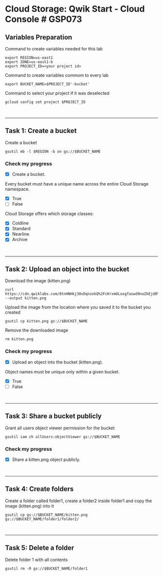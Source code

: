 # **Cloud Storage: Qwik Start - Cloud Console # GSP073**

## **Variables Preparation**

Command to create variables needed for this lab

    export REGION=us-east1
    export ZONE=us-east1-b
    export PROJECT_ID=<your project id>

Command to create variables commom to every lab

    export BUCKET_NAME=$PROJECT_ID'-bucket'

Command to select your project if it was deselected

    gcloud config set project $PROJECT_ID

<br>

---

## **Task 1: Create a bucket**

Create a bucket

    gsutil mb -l $REGION -b on gs://$BUCKET_NAME

### **Check my progress**

- [x] Create a bucket.

Every bucket must have a unique name across the entire Cloud Storage namespace.
- [x] True
- [ ] False

Cloud Storage offers which storage classes:
- [x] Coldline
- [x] Standard
- [x] Nearline
- [x] Archive

<br>

---

## **Task 2: Upload an object into the bucket**
Download the image (kitten.png)
    
    curl https://cdn.qwiklabs.com/8tnHNHkj30vDqnzokQ%2FcKrxmOLoxgfaswd9nuZkEjd8%3D --output kitten.png

Upload the image from the location where you saved it to the bucket you created

    gsutil cp kitten.png gs://$BUCKET_NAME

Remove the downloaded image

    rm kitten.png

### **Check my progress**

- [x] Upload an object into the bucket (kitten.png).

Object names must be unique only within a given bucket.
- [x] True
- [ ] False

<br>

---

## **Task 3: Share a bucket publicly**
Grant all users object viewer permission for the bucket

    gsutil iam ch allUsers:objectViewer gs://$BUCKET_NAME



### **Check my progress**

- [x] Share a kitten.png object publicly.

<br>

---

## **Task 4: Create folders**
Create a folder called folder1, create a folder2 inside folder1 and copy the image (kitten.png) into it

    gsutil cp gs://$BUCKET_NAME/kitten.png gs://$BUCKET_NAME/folder1/folder2/

<br>

---

## **Task 5: Delete a folder**
Delete folder 1 with all contents

    gsutil rm -R gs://$BUCKET_NAME/folder1
